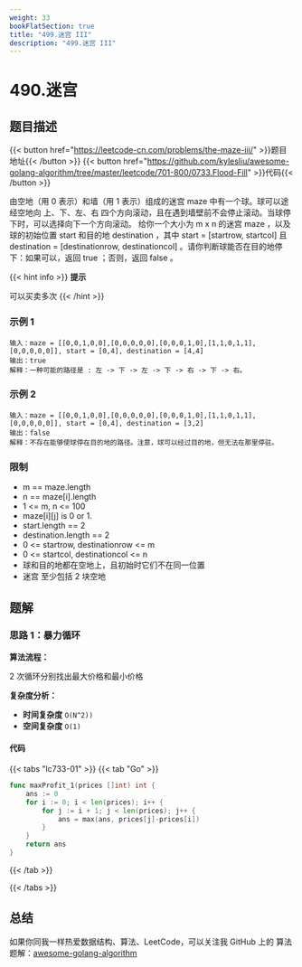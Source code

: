 ```yaml
---
weight: 33
bookFlatSection: true
title: "499.迷宫 III"
description: "499.迷宫 III"
---
```


# 490.迷宫

## 题目描述

{{< button href="https://leetcode-cn.com/problems/the-maze-iii/" >}}题目地址{{< /button >}}
{{< button href="https://github.com/kylesliu/awesome-golang-algorithm/tree/master/leetcode/701-800/0733.Flood-Fill" >}}代码{{< /button >}}

由空地（用 0 表示）和墙（用 1 表示）组成的迷宫 maze 中有一个球。球可以途经空地向 上、下、左、右 四个方向滚动，且在遇到墙壁前不会停止滚动。当球停下时，可以选择向下一个方向滚动。
给你一个大小为 m x n 的迷宫 maze ，以及球的初始位置 start 和目的地 destination ，其中 start = [startrow, startcol] 且 destination = [destinationrow, destinationcol] 。请你判断球能否在目的地停下：如果可以，返回 true ；否则，返回 false 。

{{< hint info >}}
**提示**

可以买卖多次
{{< /hint >}}

### **示例 1**

```text
输入：maze = [[0,0,1,0,0],[0,0,0,0,0],[0,0,0,1,0],[1,1,0,1,1],[0,0,0,0,0]], start = [0,4], destination = [4,4]
输出：true
解释：一种可能的路径是 : 左 -> 下 -> 左 -> 下 -> 右 -> 下 -> 右。
```

### **示例 2**

```text
输入：maze = [[0,0,1,0,0],[0,0,0,0,0],[0,0,0,1,0],[1,1,0,1,1],[0,0,0,0,0]], start = [0,4], destination = [3,2]
输出：false
解释：不存在能够使球停在目的地的路径。注意，球可以经过目的地，但无法在那里停驻。
```

### **限制**

- m == maze.length
- n == maze[i].length
- 1 <= m, n <= 100
- maze[i][j] is 0 or 1.
- start.length == 2
- destination.length == 2
- 0 <= startrow, destinationrow <= m
- 0 <= startcol, destinationcol <= n
- 球和目的地都在空地上，且初始时它们不在同一位置
- 迷宫 至少包括 2 块空地

## 题解

### 思路 1：**暴力循环**

**算法流程：**

2 次循环分别找出最大价格和最小价格

**复杂度分析：**

- **时间复杂度** `O(N^2))`
- **空间复杂度** `O(1)`

#### 代码

{{< tabs "lc733-01" >}}
{{< tab "Go" >}}

```go
func maxProfit_1(prices []int) int {
	ans := 0
	for i := 0; i < len(prices); i++ {
		for j := i + 1; j < len(prices); j++ {
			ans = max(ans, prices[j]-prices[i])
		}
	}
	return ans
}
```

{{< /tab >}}

{{< /tabs >}}

## 总结

如果你同我一样热爱数据结构、算法、LeetCode，可以关注我 GitHub 上的 算法 题解：[awesome-golang-algorithm](https://github.com/kylesliu/awesome-golang-algorithm)

